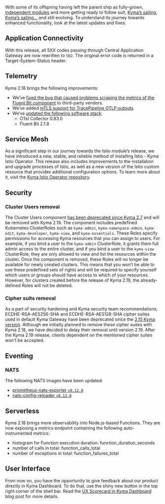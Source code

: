 With some of its offspring having left the parent ship as fully-grown, [independent modules](https://kyma-project.io/#/?id=kyma-modules) and more getting ready to follow suit, [Kyma’s sailing, Kyma’s sailing…](https://www.youtube.com/watch?v=FOt3oQ_k008) and still evolving. To understand its journey towards enhanced functionality, look at the latest updates and fixes.

## Application Connectivity

With this release, all 5XX codes passing through Central Application Gateway are now rewritten to `502`. The original error code is returned in a Target-System-Status header.

## Telemetry

Kyma 2.18 brings the following improvements:
- We’ve [fixed the bug that caused problems scraping the metrics of the Fluent Bit component](https://github.com/kyma-project/kyma/issues/17976) to third-party vendors.
- We‘ve added [mTLS support for TracePipeline OTLP outputs](https://github.com/kyma-project/kyma/issues/17995).
- We‘ve [updated the following software stack](https://github.com/kyma-project/kyma/pull/18021):
    - OTel Collector 0.83.0  
    - Fluent Bit 2.1.8

## Service Mesh

As a significant step in our journey towards the Istio module’s release, we have introduced a new, stable, and reliable method of installing Istio - Kyma Istio Operator. This release also includes improvements to the installation and upgrade processes of Istio, as well as a new version of the Istio custom resource that provides additional configuration options. To learn more about it, visit the [Kyma Istio Operator repository](https://github.com/kyma-project/istio/blob/main/docs/user/README.md).

## Security 

### Cluster Users removal

The Cluster Users component [has been deprecated since Kyma 2.7](https://github.com/kyma-project/website/blob/main/content/blog-posts/2022-09-22-release-notes-2.7/index.md#cluster-users-component-deprecated) and will be removed with Kyma 2.19. 
The component includes predefined Kubernetes ClusterRoles such as `kyma-admin`, `kyma-namespace-admin`, `kyma-edit`, `kyma-developer`, `kyma-view`, and `kyma-essentials`. These Roles specify permissions for accessing Kyma resources that you can assign to users. For example, if you bind a user to the `kyma-admin` ClusterRole, it grants them full admin access to the entire cluster, and if you bind a user to the `kyma-view` ClusterRole, they are only allowed to view and list the resources within the cluster. 
Once the component is removed, these Roles will no longer be available for newly created clusters. This means that you won’t be able to use these predefined sets of rights and will be required to specify yourself which users or groups should have access to which of your resources. However, for clusters created before the release of Kyma 2.19, the already-defined Roles will not be deleted.

### Cipher suits removal

As a part of security hardening and Kyma security team recommendations, ECDHE-RSA-AES256-SHA and ECDHE-RSA-AES128-SHA cipher suites used in default Kyma Gateway have been deprecated since the [2.15 Kyma version](https://github.com/kyma-project/kyma/releases/tag/2.15.0). Although we initially planned to remove these cipher suites with Kyma 2.18, we have decided to delay their removal until version 2.19. After the Kyma 2.19 release, clients dependent on the mentioned cipher suites won't be accepted.

## Eventing

### NATS

The following NATS Images have been updated:
- [prometheus-nats-exporter `v0.12.0`](https://github.com/nats-io/prometheus-nats-exporter/releases/tag/v0.12.0)
- [nats-config-reloader `v0.12.0`](https://github.com/nats-io/prometheus-nats-exporter/releases/tag/v0.12.0)

## Serverless

Kyma 2.18 brings more observability into Node.js-based Functions.
They are now exposing a metrics endpoint containing the following auto-instrumented metrics:
- histogram for Function execution duration: function_duration_seconds
- number of calls in total: function_calls_total
- number of exceptions in total: function_failures_total

## User Interface

From now on, you have the opportunity to give feedback about our product directly in Kyma Dashboard. To do that, use the shiny new button in the top right corner of the shell bar. Read the [UX Scorecard in Kyma Dashboard](https://blogs.sap.com/2023/08/18/ux-scorecard-in-kyma-dashboard/) blog post for more details.
